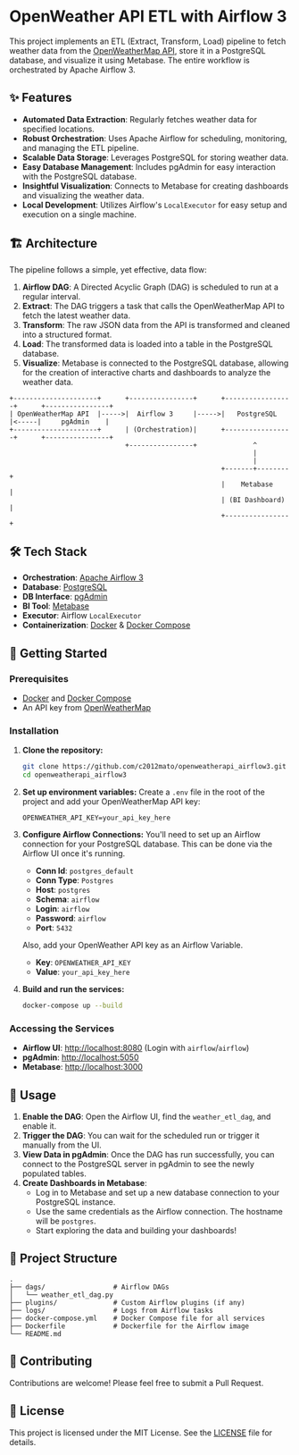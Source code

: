 # OpenWeather API ETL with Airflow 3

This project implements an ETL (Extract, Transform, Load) pipeline to fetch weather data from the [OpenWeatherMap API](https://openweathermap.org/api), store it in a PostgreSQL database, and visualize it using Metabase. The entire workflow is orchestrated by Apache Airflow 3.

## ✨ Features

- **Automated Data Extraction**: Regularly fetches weather data for specified locations.
- **Robust Orchestration**: Uses Apache Airflow for scheduling, monitoring, and managing the ETL pipeline.
- **Scalable Data Storage**: Leverages PostgreSQL for storing weather data.
- **Easy Database Management**: Includes pgAdmin for easy interaction with the PostgreSQL database.
- **Insightful Visualization**: Connects to Metabase for creating dashboards and visualizing the weather data.
- **Local Development**: Utilizes Airflow's `LocalExecutor` for easy setup and execution on a single machine.

## 🏗️ Architecture

The pipeline follows a simple, yet effective, data flow:

1.  **Airflow DAG**: A Directed Acyclic Graph (DAG) is scheduled to run at a regular interval.
2.  **Extract**: The DAG triggers a task that calls the OpenWeatherMap API to fetch the latest weather data.
3.  **Transform**: The raw JSON data from the API is transformed and cleaned into a structured format.
4.  **Load**: The transformed data is loaded into a table in the PostgreSQL database.
5.  **Visualize**: Metabase is connected to the PostgreSQL database, allowing for the creation of interactive charts and dashboards to analyze the weather data.

```
+---------------------+      +----------------+      +-----------------+      +----------------+
| OpenWeatherMap API  |----->|  Airflow 3     |----->|   PostgreSQL    |<-----|     pgAdmin    |
+---------------------+      | (Orchestration)|      +-----------------+      +----------------+
                             +----------------+              ^
                                                             |
                                                             |
                                                     +-------+--------+
                                                     |    Metabase    |
                                                     | (BI Dashboard) |
                                                     +----------------+
```

## 🛠️ Tech Stack

- **Orchestration**: [Apache Airflow 3](https://airflow.apache.org/)
- **Database**: [PostgreSQL](https://www.postgresql.org/)
- **DB Interface**: [pgAdmin](https://www.pgadmin.org/)
- **BI Tool**: [Metabase](https://www.metabase.com/)
- **Executor**: Airflow `LocalExecutor`
- **Containerization**: [Docker](https://www.docker.com/) & [Docker Compose](https://docs.docker.com/compose/)

## 🚀 Getting Started

### Prerequisites

- [Docker](https://www.docker.com/get-started) and [Docker Compose](https://docs.docker.com/compose/install/)
- An API key from [OpenWeatherMap](https://home.openweathermap.org/api_keys)

### Installation

1.  **Clone the repository:**
    ```bash
    git clone https://github.com/c2012mato/openweatherapi_airflow3.git
    cd openweatherapi_airflow3
    ```

2.  **Set up environment variables:**
    Create a `.env` file in the root of the project and add your OpenWeatherMap API key:
    ```env
    OPENWEATHER_API_KEY=your_api_key_here
    ```

3.  **Configure Airflow Connections:**
    You'll need to set up an Airflow connection for your PostgreSQL database. This can be done via the Airflow UI once it's running.
    - **Conn Id**: `postgres_default`
    - **Conn Type**: `Postgres`
    - **Host**: `postgres`
    - **Schema**: `airflow`
    - **Login**: `airflow`
    - **Password**: `airflow`
    - **Port**: `5432`

    Also, add your OpenWeather API key as an Airflow Variable.
    - **Key**: `OPENWEATHER_API_KEY`
    - **Value**: `your_api_key_here`

4.  **Build and run the services:**
    ```bash
    docker-compose up --build
    ```

### Accessing the Services

- **Airflow UI**: [http://localhost:8080](http://localhost:8080) (Login with `airflow`/`airflow`)
- **pgAdmin**: [http://localhost:5050](http://localhost:5050)
- **Metabase**: [http://localhost:3000](http://localhost:3000)

## 📖 Usage

1.  **Enable the DAG**: Open the Airflow UI, find the `weather_etl_dag`, and enable it.
2.  **Trigger the DAG**: You can wait for the scheduled run or trigger it manually from the UI.
3.  **View Data in pgAdmin**: Once the DAG has run successfully, you can connect to the PostgreSQL server in pgAdmin to see the newly populated tables.
4.  **Create Dashboards in Metabase**:
    - Log in to Metabase and set up a new database connection to your PostgreSQL instance.
    - Use the same credentials as the Airflow connection. The hostname will be `postgres`.
    - Start exploring the data and building your dashboards!

## 📁 Project Structure

```
.
├── dags/                 # Airflow DAGs
│   └── weather_etl_dag.py
├── plugins/              # Custom Airflow plugins (if any)
├── logs/                 # Logs from Airflow tasks
├── docker-compose.yml    # Docker Compose file for all services
├── Dockerfile            # Dockerfile for the Airflow image
└── README.md
```

## 🤝 Contributing

Contributions are welcome! Please feel free to submit a Pull Request.

## 📄 License

This project is licensed under the MIT License. See the [LICENSE](LICENSE) file for details.
